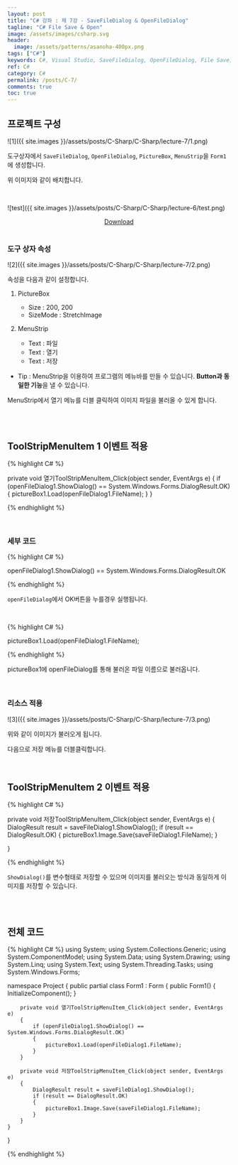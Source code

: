 ```yaml
---
layout: post
title: "C# 강좌 : 제 7강 - SaveFileDialog & OpenFileDialog"
tagline: "C# File Save & Open"
image: /assets/images/csharp.svg
header:
  image: /assets/patterns/asanoha-400px.png
tags: ["C#"]
keywords: C#, Visual Studio, SaveFileDialog, OpenFileDialog, File Save, File Open
ref: C#
category: C#
permalink: /posts/C-7/
comments: true
toc: true
---
```


## 프로젝트 구성

![1]({{ site.images }}/assets/posts/C-Sharp/C-Sharp/lecture-7/1.png)

도구상자에서 `SaveFileDialog`, `OpenFileDialog`, `PictureBox`, `MenuStrip`을 `Form1`에 생성합니다.

위 이미지와 같이 배치합니다.

<br>

![test]({{ site.images }}/assets/posts/C-Sharp/C-Sharp/lecture-6/test.png)

<center><a href="https://drive.google.com/file/d/0B4mfyOc47NkcQTFaQU5JRll1YUk/view?usp=sharing" class="btn" target="_blank">Download</a></center>

<br>

### 도구 상자 속성

![2]({{ site.images }}/assets/posts/C-Sharp/C-Sharp/lecture-7/2.png)

속성을 다음과 같이 설정합니다.

1. PictureBox
   * Size : 200, 200
   * SizeMode : StretchImage
	
2. MenuStrip
   * Text : 파일
   * Text : 열기
   * Text : 저장
	
- Tip : MenuStrip을 이용하여 프로그램의 메뉴바를 만들 수 있습니다. **Button과 동일한 기능**을 낼 수 있습니다.

MenuStrip에서 열기 메뉴를 더블 클릭하여 이미지 파일을 불러올 수 있게 합니다.

<br>
<br>

## ToolStripMenuItem 1 이벤트 적용

{% highlight C# %}

private void 열기ToolStripMenuItem_Click(object sender, EventArgs e)
{
  if (openFileDialog1.ShowDialog() == System.Windows.Forms.DialogResult.OK)
  {
    pictureBox1.Load(openFileDialog1.FileName);
  }
}

{% endhighlight %}

<br>

### 세부 코드

{% highlight C# %}

openFileDialog1.ShowDialog() == System.Windows.Forms.DialogResult.OK

{% endhighlight %}

`openFileDialog`에서 OK버튼을 누를경우 실행됩니다. 

<br>

{% highlight C# %}

pictureBox1.Load(openFileDialog1.FileName);

{% endhighlight %}

pictureBox1에 openFileDialog를 통해 불러온 파일 이름으로 불러옵니다. 

<br>

### 리소스 적용

![3]({{ site.images }}/assets/posts/C-Sharp/C-Sharp/lecture-7/3.png)

위와 같이 이미지가 불러오게 됩니다.

다음으로 저장 메뉴를 더블클릭합니다.

<br>

## ToolStripMenuItem 2 이벤트 적용

{% highlight C# %}

private void 저장ToolStripMenuItem_Click(object sender, EventArgs e)
{
    DialogResult result = saveFileDialog1.ShowDialog();
    if (result == DialogResult.OK)
    {
        pictureBox1.Image.Save(saveFileDialog1.FileName);
    }

}

{% endhighlight %}

`ShowDialog()`를 변수형태로 저장할 수 있으며 이미지를 불러오는 방식과 동일하게 이미지를 저장할 수 있습니다.

<br>
<br>

## 전체 코드

{% highlight C# %}
using System;
using System.Collections.Generic;
using System.ComponentModel;
using System.Data;
using System.Drawing;
using System.Linq;
using System.Text;
using System.Threading.Tasks;
using System.Windows.Forms;

namespace Project
{
    public partial class Form1 : Form
    {
        public Form1()
        {
            InitializeComponent();
        }

        private void 열기ToolStripMenuItem_Click(object sender, EventArgs e)
        {
            if (openFileDialog1.ShowDialog() == System.Windows.Forms.DialogResult.OK)
            {
                pictureBox1.Load(openFileDialog1.FileName);
            }
        }

        private void 저장ToolStripMenuItem_Click(object sender, EventArgs e)
        {
            DialogResult result = saveFileDialog1.ShowDialog();
            if (result == DialogResult.OK)
            {
                pictureBox1.Image.Save(saveFileDialog1.FileName);
            }
        }
    }
}

{% endhighlight %}
